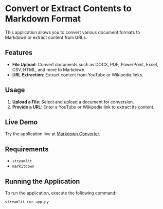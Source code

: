 # Convert or Extract Contents to Markdown Format

This application allows you to convert various document formats to Markdown or extract content from URLs.

## Features

- **File Upload**: Convert documents such as DOCX, PDF, PowerPoint, Excel, CSV, HTML, and more to Markdown.
- **URL Extraction**: Extract content from YouTube or Wikipedia links.

## Usage

1. **Upload a File**: Select and upload a document for conversion.
2. **Provide a URL**: Enter a YouTube or Wikipedia link to extract its content.

## Live Demo

Try the application live at [Markdown Converter](https://getmarkdown.streamlit.app).

## Requirements

- `streamlit`
- `markitdown`

## Running the Application

To run the application, execute the following command:

```sh
streamlit run app.py